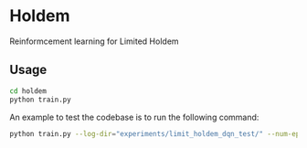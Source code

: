 # Holdem

Reinformcement learning for Limited Holdem


## Usage

```bash
cd holdem
python train.py
```

An example to test the codebase is to run the following command:

```bash
python train.py --log-dir="experiments/limit_holdem_dqn_test/" --num-episodes=50000 --num-eval-games=2000 --save-every 10000  
```
